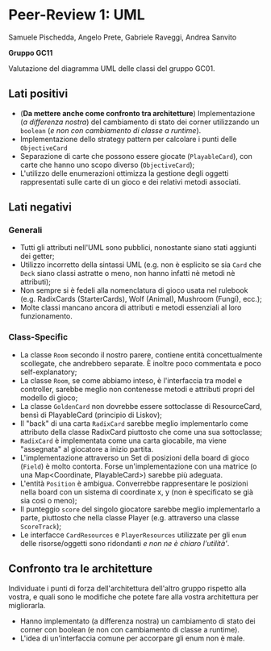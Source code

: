 # Peer-Review 1: UML

Samuele Pischedda, Angelo Prete, Gabriele Raveggi, Andrea Sanvito

**Gruppo GC11**

Valutazione del diagramma UML delle classi del gruppo GC01.

## Lati positivi
 
- (**Da mettere anche come confronto tra architetture**) Implementazione (*a differenza nostra*) del
cambiamento di stato dei corner utilizzando un `boolean` (*e non con cambiamento di classe a runtime*).
- Implementazione dello strategy pattern per calcolare i punti delle `ObjectiveCard`
- Separazione di carte che possono essere giocate (`PlayableCard`), con carte che hanno uno scopo diverso (`ObjectiveCard`);
- L'utilizzo delle enumerazioni ottimizza la gestione degli oggetti rappresentati sulle carte di un gioco e dei relativi metodi associati.
## Lati negativi

### Generali
- Tutti gli attributi nell'UML sono pubblici, nonostante siano stati aggiunti dei getter;
- Utilizzo incorretto della sintassi UML (e.g. non è esplicito se sia `Card` che `Deck` siano classi astratte o meno, non hanno infatti nè metodi nè attributi);
- Non sempre si è fedeli alla nomenclatura di gioco usata nel rulebook (e.g. RadixCards (StarterCards), Wolf (Animal), Mushroom (Fungi), ecc.);
- Molte classi mancano ancora di attributi e metodi essenziali al loro funzionamento.


### Class-Specific
- La classe `Room` secondo il nostro parere, contiene entità concettualmente scollegate, che andrebbero separate. È inoltre poco commentata e poco self-explanatory;
- La classe `Room`, se come abbiamo inteso, è l'interfaccia tra model e controller, sarebbe meglio non contenesse metodi e attributi propri del modello di gioco;
- La classe `GoldenCard` non dovrebbe essere sottoclasse di ResourceCard, bensì di PlayableCard (principio di Liskov);
- Il "back" di una carta `RadixCard` sarebbe meglio implementarlo come attributo della classe RadixCard piuttosto che come una sua sottoclasse;
- `RadixCard` è implementata come una carta giocabile, ma viene "assegnata" al giocatore a inizio partita.
- L'implementazione attraverso un Set di posizioni della board di gioco (`Field`) è molto contorta. Forse un'implementazione con una matrice (o una Map<Coordinate, PlayableCard>) sarebbe più adeguata.
- L'entità `Position` è ambigua. Converrebbe rappresentare le posizioni nella board con un sistema di coordinate x, y (non è specificato se già sia così o meno);
- Il punteggio `score` del singolo giocatore sarebbe meglio implementarlo a parte, piuttosto che nella classe Player (e.g. attraverso una classe `ScoreTrack`);
- Le interfacce `CardResources` e `PlayerResources` utilizzate per gli `enum` delle risorse/oggetti sono ridondanti *e non ne è chiaro l'utilità'*.

## Confronto tra le architetture

Individuate i punti di forza dell'architettura dell'altro gruppo rispetto alla
vostra, e quali sono le modifiche che potete fare alla vostra architettura per
migliorarla.

- Hanno implementato (a differenza nostra) un cambiamento di stato dei corner con boolean (e non con cambiamento di classe a runtime).
- L'idea di un'interfaccia comune per accorpare gli enum non è male.